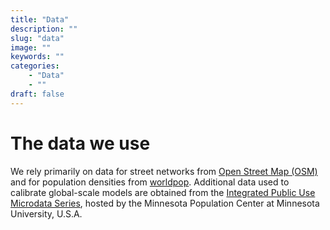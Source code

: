 ```yaml
---
title: "Data"
description: ""
slug: "data"
image: ""
keywords: ""
categories:
    - "Data"
    - ""
draft: false
---
```


# The data we use

We rely primarily on data for street networks from [Open Street Map
(OSM)](https://openstreetmap.org) and for population densities from
[worldpop](http://www.worldpop.org.uk). Additional data used to calibrate
global-scale models are obtained from the [Integrated Public Use Microdata
Series](https://www.ipums.org/), hosted by the Minnesota Population Center at
Minnesota University, U.S.A.

